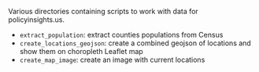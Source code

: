 Various directories containing scripts to work with data for policyinsights.us.

- `extract_population`: extract counties populations from Census
- `create_locations_geojson`: create a combined geojson of locations and show them on choropleth Leaflet map
- `create_map_image`: create an image with current locations
